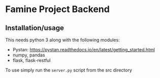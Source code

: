 # Famine Project Backend
## Installation/usage
This needs python 3 along with the following modules:
* Pystan: https://pystan.readthedocs.io/en/latest/getting_started.html
* numpy, pandas
* flask, flask-restful

To use simply run the `server.py` script from the src directory